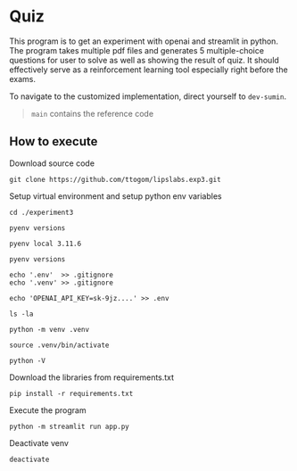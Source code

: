 
# Quiz
This program is to get an experiment with openai and streamlit in python.
The program takes multiple pdf files and generates 5 multiple-choice questions for user to solve as well as showing the result of quiz.
It should effectively serve as a reinforcement learning tool especially right before the exams.

To navigate to the customized implementation, direct yourself to `dev-sumin`.
> `main` contains the reference code

## How to execute
Download source code

    git clone https://github.com/ttogom/lipslabs.exp3.git

Setup virtual environment and setup python env variables

    cd ./experiment3

    pyenv versions

    pyenv local 3.11.6

    pyenv versions

    echo '.env'  >> .gitignore
    echo '.venv' >> .gitignore

    echo 'OPENAI_API_KEY=sk-9jz....' >> .env

    ls -la

    python -m venv .venv

    source .venv/bin/activate

    python -V

Download the libraries from requirements.txt

    pip install -r requirements.txt

Execute the program

    python -m streamlit run app.py

Deactivate venv

    deactivate
